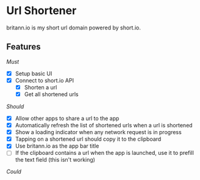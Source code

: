 # Url Shortener

britann.io is my short url domain powered by short.io.



## Features

*Must*
- [x] Setup basic UI
- [x] Connect to short.io API
  - [x] Shorten a url
  - [x] Get all shortened urls

*Should*
- [x] Allow other apps to share a url to the app
- [x] Automatically refresh the list of shortened urls when a url is shortened
- [x] Show a loading indicator when any network request is in progress
- [x] Tapping on a shortened url should copy it to the clipboard
- [x] Use britann.io as the app bar title
- [ ] If the clipboard contains a url when the app is launched, use it to prefill the text field (this isn't working)

*Could*